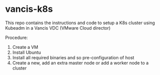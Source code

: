 # vancis-k8s
This repo contains the instructions and code to setup a K8s cluster using Kubeadm in a Vancis VDC (VMware Cloud director)

Procedure:

1. Create a VM
2. Install Ubuntu
3. Install all required binaries and so pre-configuration of host
4. Create a new, add an extra master node or add a worker node to a cluster

